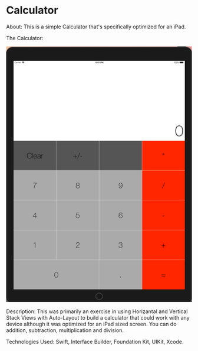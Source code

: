 # Calculator
About: This is a simple Calculator that's specifically optimized for an iPad. 

The Calculator: 


![Calculator image](/img/calculator.png)

Description: This was primarily an exercise in using Horizantal and Vertical Stack Views with Auto-Layout to build a calculator that could work with any device although it was optimized for an iPad sized screen. You can do addition, subtraction, multiplication and division. 

Technologies Used: Swift, Interface Builder, Foundation Kit, UIKit, Xcode.
